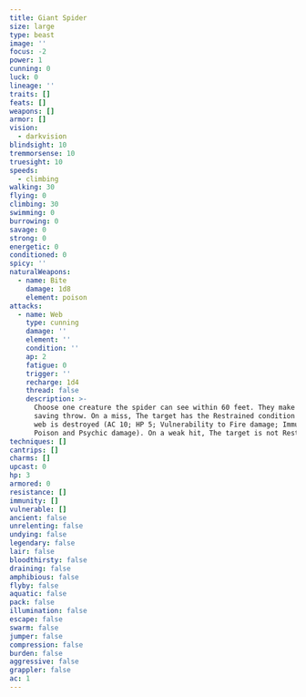 ```yaml
---
title: Giant Spider
size: large
type: beast
image: ''
focus: -2
power: 1
cunning: 0
luck: 0
lineage: ''
traits: []
feats: []
weapons: []
armor: []
vision:
  - darkvision
blindsight: 10
tremmorsense: 10
truesight: 10
speeds:
  - climbing
walking: 30
flying: 0
climbing: 30
swimming: 0
burrowing: 0
savage: 0
strong: 0
energetic: 0
conditioned: 0
spicy: ''
naturalWeapons:
  - name: Bite
    damage: 1d8
    element: poison
attacks:
  - name: Web
    type: cunning
    damage: ''
    element: ''
    condition: ''
    ap: 2
    fatigue: 0
    trigger: ''
    recharge: 1d4
    thread: false
    description: >-
      Choose one creature the spider can see within 60 feet. They make a cunning
      saving throw. On a miss, The target has the Restrained condition until the
      web is destroyed (AC 10; HP 5; Vulnerability to Fire damage; Immunity to
      Poison and Psychic damage). On a weak hit, The target is not Restrained.
techniques: []
cantrips: []
charms: []
upcast: 0
hp: 3
armored: 0
resistance: []
immunity: []
vulnerable: []
ancient: false
unrelenting: false
undying: false
legendary: false
lair: false
bloodthirsty: false
draining: false
amphibious: false
flyby: false
aquatic: false
pack: false
illumination: false
escape: false
swarm: false
jumper: false
compression: false
burden: false
aggressive: false
grappler: false
ac: 1
---
```


